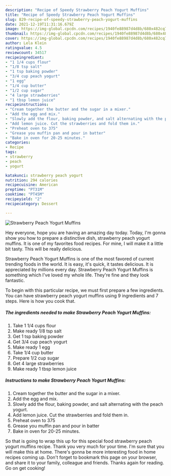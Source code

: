 ```yaml
---
description: "Recipe of Speedy Strawberry Peach Yogurt Muffins"
title: "Recipe of Speedy Strawberry Peach Yogurt Muffins"
slug: 829-recipe-of-speedy-strawberry-peach-yogurt-muffins
date: 2021-12-19T11:31:16.679Z
image: https://img-global.cpcdn.com/recipes/1940fe88987d4d8b/680x482cq70/strawberry-peach-yogurt-muffins-recipe-main-photo.jpg
thumbnail: https://img-global.cpcdn.com/recipes/1940fe88987d4d8b/680x482cq70/strawberry-peach-yogurt-muffins-recipe-main-photo.jpg
cover: https://img-global.cpcdn.com/recipes/1940fe88987d4d8b/680x482cq70/strawberry-peach-yogurt-muffins-recipe-main-photo.jpg
author: Lela Klein
ratingvalue: 4.5
reviewcount: 34517
recipeingredient:
- "1 1/4 cups flour"
- "1/8 tsp salt"
- "1 tsp baking powder"
- "3/4 cup peach yogurt"
- "1 egg"
- "1/4 cup butter"
- "1/2 cup sugar"
- "4 large strawberries"
- "1 tbsp lemon juice"
recipeinstructions:
- "Cream together the butter and the sugar in a mixer."
- "Add the egg and mix."
- "Slowly add the flour, baking powder, and salt alternating with the peach yogurt."
- "Add lemon juice. Cut the strawberries and fold them in."
- "Preheat oven to 375"
- "Grease you muffin pan and pour in batter"
- "Bake in oven for 20-25 minutes."
categories:
- Recipe
tags:
- strawberry
- peach
- yogurt

katakunci: strawberry peach yogurt 
nutrition: 294 calories
recipecuisine: American
preptime: "PT31M"
cooktime: "PT45M"
recipeyield: "2"
recipecategory: Dessert

---
```



![Strawberry Peach Yogurt Muffins](https://img-global.cpcdn.com/recipes/1940fe88987d4d8b/680x482cq70/strawberry-peach-yogurt-muffins-recipe-main-photo.jpg)

Hey everyone, hope you are having an amazing day today. Today, I'm gonna show you how to prepare a distinctive dish, strawberry peach yogurt muffins. It is one of my favorites food recipes. For mine, I will make it a little bit tasty. This will be really delicious.

Strawberry Peach Yogurt Muffins is one of the most favored of current trending foods in the world. It is easy, it's quick, it tastes delicious. It is appreciated by millions every day. Strawberry Peach Yogurt Muffins is something which I've loved my whole life. They're fine and they look fantastic.




To begin with this particular recipe, we must first prepare a few ingredients. You can have strawberry peach yogurt muffins using 9 ingredients and 7 steps. Here is how you cook that.

<!--inarticleads1-->

##### The ingredients needed to make Strawberry Peach Yogurt Muffins:

1. Take 1 1/4 cups flour
1. Make ready 1/8 tsp salt
1. Get 1 tsp baking powder
1. Get 3/4 cup peach yogurt
1. Make ready 1 egg
1. Take 1/4 cup butter
1. Prepare 1/2 cup sugar
1. Get 4 large strawberries
1. Make ready 1 tbsp lemon juice




<!--inarticleads2-->

##### Instructions to make Strawberry Peach Yogurt Muffins:

1. Cream together the butter and the sugar in a mixer.
1. Add the egg and mix.
1. Slowly add the flour, baking powder, and salt alternating with the peach yogurt.
1. Add lemon juice. Cut the strawberries and fold them in.
1. Preheat oven to 375
1. Grease you muffin pan and pour in batter
1. Bake in oven for 20-25 minutes.




So that is going to wrap this up for this special food strawberry peach yogurt muffins recipe. Thank you very much for your time. I'm sure that you will make this at home. There's gonna be more interesting food in home recipes coming up. Don't forget to bookmark this page on your browser, and share it to your family, colleague and friends. Thanks again for reading. Go on get cooking!
